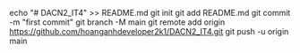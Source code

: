 echo "# DACN2_IT4" >> README.md
git init
git add README.md
git commit -m "first commit"
git branch -M main
git remote add origin https://github.com/hoanganhdeveloper2k1/DACN2_IT4.git
git push -u origin main
